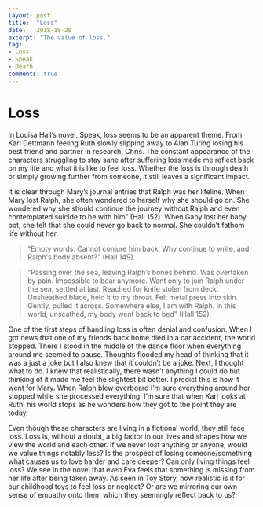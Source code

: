 ```yaml
---
layout: post
title:  "Loss"
date:   2018-10-20
excerpt: "The value of loss."
tag:
- Loss 
- Speak
- Death
comments: true
---
```


# Loss

In Louisa Hall’s novel, Speak, loss seems to be an apparent theme. From Karl Dettmann feeling Ruth slowly slipping away to Alan Turing losing his best friend and partner in research, Chris. The constant appearance of the characters struggling to stay sane after suffering loss made me reflect back on my life and what it is like to feel loss. Whether the loss is through death or simply growing further from someone, it still leaves a significant impact.

It is clear through Mary’s journal entries that Ralph was her lifeline. When Mary lost Ralph, she often wondered to herself why she should go on. She wondered why she should continue the journey without Ralph and even contemplated suicide to be with him” (Hall 152). When Gaby lost her baby bot, she felt that she could never go back to normal. She couldn’t fathom life without her. 

>“Empty words. Cannot conjure him back. Why continue to write, and Ralph's body absent?” (Hall 149). 

>“Passing over the sea, leaving Ralph’s bones behind. Was overtaken by pain. Impossible to bear anymore. Want only to join Ralph under the sea, settled at last. Reached for knife stolen from deck. Unsheathed blade, held it to my throat. Felt metal press into skin. Gently, pulled it across. Somewhere else, I am with Ralph. In this world, unscathed, my body went back to bed” (Hall 152).

One of the first steps of handling loss is often denial and confusion. When I got news that one of my friends back home died in a car accident, the world stopped. There I stood in the middle of the dance floor when everything around me seemed to pause. Thoughts flooded my head of thinking that it was a just a joke but I also knew that it couldn’t be a joke. Next, I thought what to do. I knew that realistically, there wasn’t anything I could do but thinking of it made me feel the slightest bit better. I predict this is how it went for Mary. When Ralph blew overboard I’m sure everything around her stopped while she processed everything. I’m sure that when Karl looks at Ruth, his world stops as he wonders how they got to the point they are today.

Even though these characters are living in a fictional world, they still face loss. Loss is, without a doubt, a big factor in our lives and shapes how we view the world and each other. If we never lost anything or anyone, would we value things notably less? Is the prospect of losing someone/something what causes us to love harder and care deeper? Can only living things feel loss? We see in the novel that even Eva feels that something is missing from her life after being taken away. As seen in Toy Story, how realistic is it for our childhood toys to feel loss or neglect? Or are we mirroring our own sense of empathy onto them which they seemingly reflect back to us? 
